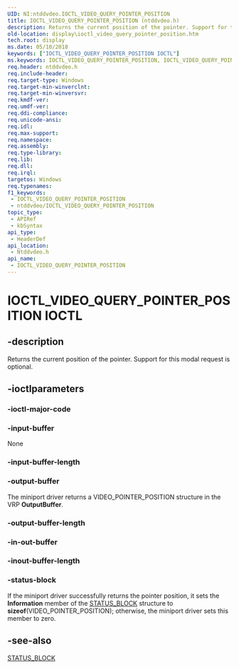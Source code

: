 ```yaml
---
UID: NI:ntddvdeo.IOCTL_VIDEO_QUERY_POINTER_POSITION
title: IOCTL_VIDEO_QUERY_POINTER_POSITION (ntddvdeo.h)
description: Returns the current position of the pointer. Support for this modal request is optional.
old-location: display\ioctl_video_query_pointer_position.htm
tech.root: display
ms.date: 05/10/2018
keywords: ["IOCTL_VIDEO_QUERY_POINTER_POSITION IOCTL"]
ms.keywords: IOCTL_VIDEO_QUERY_POINTER_POSITION, IOCTL_VIDEO_QUERY_POINTER_POSITION control, IOCTL_VIDEO_QUERY_POINTER_POSITION control code [Display Devices], Video_IOCTLs_ebaaecc3-ace3-4252-8f01-d80bb1c2472f.xml, display.ioctl_video_query_pointer_position, ntddvdeo/IOCTL_VIDEO_QUERY_POINTER_POSITION
req.header: ntddvdeo.h
req.include-header: 
req.target-type: Windows
req.target-min-winverclnt: 
req.target-min-winversvr: 
req.kmdf-ver: 
req.umdf-ver: 
req.ddi-compliance: 
req.unicode-ansi: 
req.idl: 
req.max-support: 
req.namespace: 
req.assembly: 
req.type-library: 
req.lib: 
req.dll: 
req.irql: 
targetos: Windows
req.typenames: 
f1_keywords:
 - IOCTL_VIDEO_QUERY_POINTER_POSITION
 - ntddvdeo/IOCTL_VIDEO_QUERY_POINTER_POSITION
topic_type:
 - APIRef
 - kbSyntax
api_type:
 - HeaderDef
api_location:
 - Ntddvdeo.h
api_name:
 - IOCTL_VIDEO_QUERY_POINTER_POSITION
---
```


# IOCTL_VIDEO_QUERY_POINTER_POSITION IOCTL


## -description

Returns the current position of the pointer. Support for this modal request is optional.

## -ioctlparameters

### -ioctl-major-code

### -input-buffer

None

### -input-buffer-length

### -output-buffer

The miniport driver returns a VIDEO_POINTER_POSITION structure in the VRP <b>OutputBuffer</b>.

### -output-buffer-length

### -in-out-buffer

### -inout-buffer-length

### -status-block

If the miniport driver successfully returns the pointer position, it sets the <b>Information</b> member of the <a href="/windows-hardware/drivers/ddi/video/ns-video-_status_block">STATUS_BLOCK</a> structure to <b>sizeof</b>(VIDEO_POINTER_POSITION); otherwise, the miniport driver sets this member to zero.

## -see-also

<a href="/windows-hardware/drivers/ddi/video/ns-video-_status_block">STATUS_BLOCK</a>
